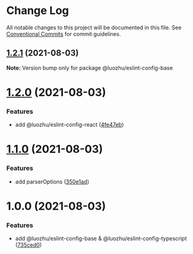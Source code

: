 # Change Log

All notable changes to this project will be documented in this file.
See [Conventional Commits](https://conventionalcommits.org) for commit guidelines.

## [1.2.1](https://github.com/youngjuning/luozhu-cli/compare/@luozhu/eslint-config-base@1.2.0...@luozhu/eslint-config-base@1.2.1) (2021-08-03)

**Note:** Version bump only for package @luozhu/eslint-config-base





# [1.2.0](https://github.com/youngjuning/luozhu-cli/compare/@luozhu/eslint-config-base@1.1.0...@luozhu/eslint-config-base@1.2.0) (2021-08-03)


### Features

* add @luozhu/eslint-config-react ([4fe47eb](https://github.com/youngjuning/luozhu-cli/commit/4fe47ebd44f4501eed7204b673252a87f72d86fc))





# [1.1.0](https://github.com/youngjuning/luozhu-cli/compare/@luozhu/eslint-config-base@1.0.0...@luozhu/eslint-config-base@1.1.0) (2021-08-03)


### Features

* add parserOptions ([350e1ad](https://github.com/youngjuning/luozhu-cli/commit/350e1ad81810a6eccee520320cf8f6cfd328f9e9))





# 1.0.0 (2021-08-03)


### Features

* add @luozhu/eslint-config-base &  @luozhu/eslint-config-typescript ([735ced0](https://github.com/youngjuning/luozhu-cli/commit/735ced0962d3148df9b9d87fd4919a1039074a90))
